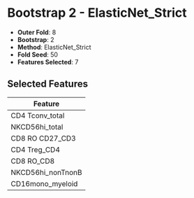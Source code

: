 # Bootstrap 2 - ElasticNet_Strict

- **Outer Fold**: 8
- **Bootstrap**: 2
- **Method**: ElasticNet_Strict
- **Fold Seed**: 50
- **Features Selected**: 7

## Selected Features

| Feature |
|---------|
| CD4 Tconv_total |
| NKCD56hi_total |
| CD8 RO CD27_CD3 |
| CD4 Treg_CD4 |
| CD8 RO_CD8 |
| NKCD56hi_nonTnonB |
| CD16mono_myeloid |
